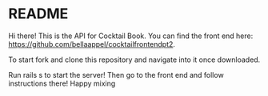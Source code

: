 # README

Hi there! This is the API for Cocktail Book. You can find the front end here: https://github.com/bellaappel/cocktailfrontendpt2.

To start fork and clone this repository and navigate into it once downloaded.

Run rails s to start the server! Then go to the front end and follow instructions there!
Happy mixing
